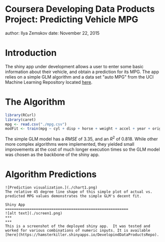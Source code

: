 Coursera Developing Data Products Project: Predicting Vehicle MPG
========================================================
author: Ilya Zemskov
date: November 22, 2015

Introduction
========================================================
The shiny app under development allows a user to enter some basic information about their vehicle, and obtain a prediction for its MPG.  The app relies on a simple GLM algorithm and a data set "auto MPG" from the UCI Machine Learning Repository located [here](http://bit.ly/1sgiKaS). 

The Algorithm
========================================================


```r
library(RCurl)
library(caret)
mpg <- read.csv("./mpg.csv")
modFit <- train(mpg ~ cyl + disp + horse + weight + accel + year + origin, method="glm", data=mpg)
```
The simple GLM model has a $RMSE$ of 3.35, and an $R^2$ of 0.818.  While other more complex algorithms were implemented, they yielded small improvements at the cost of much longer execution times so the GLM model was chosen as the backbone of the shiny app.

Algorithm Predictions
========================================================

```{r}
![Prediction visualization.](./chart1.png)
The relative 45 degree line shape of this simple plot of actual vs. predicted MPG values demonstrates the simple GLM's decent fit.

Shiny App
========================================================
![alt text](./screen1.png)
***
***
This is a screenshot of the deployed shiny app.  It was tested and worked for various combinations of numeric inputs. It is available [here](https://hamsterkiller.shinyapps.io/DevelopindDataProductsRepo).


